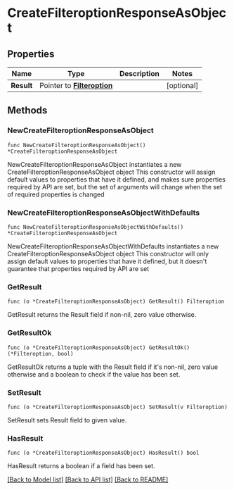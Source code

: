 # CreateFilteroptionResponseAsObject

## Properties

Name | Type | Description | Notes
------------ | ------------- | ------------- | -------------
**Result** | Pointer to [**Filteroption**](Filteroption.md) |  | [optional] 

## Methods

### NewCreateFilteroptionResponseAsObject

`func NewCreateFilteroptionResponseAsObject() *CreateFilteroptionResponseAsObject`

NewCreateFilteroptionResponseAsObject instantiates a new CreateFilteroptionResponseAsObject object
This constructor will assign default values to properties that have it defined,
and makes sure properties required by API are set, but the set of arguments
will change when the set of required properties is changed

### NewCreateFilteroptionResponseAsObjectWithDefaults

`func NewCreateFilteroptionResponseAsObjectWithDefaults() *CreateFilteroptionResponseAsObject`

NewCreateFilteroptionResponseAsObjectWithDefaults instantiates a new CreateFilteroptionResponseAsObject object
This constructor will only assign default values to properties that have it defined,
but it doesn't guarantee that properties required by API are set

### GetResult

`func (o *CreateFilteroptionResponseAsObject) GetResult() Filteroption`

GetResult returns the Result field if non-nil, zero value otherwise.

### GetResultOk

`func (o *CreateFilteroptionResponseAsObject) GetResultOk() (*Filteroption, bool)`

GetResultOk returns a tuple with the Result field if it's non-nil, zero value otherwise
and a boolean to check if the value has been set.

### SetResult

`func (o *CreateFilteroptionResponseAsObject) SetResult(v Filteroption)`

SetResult sets Result field to given value.

### HasResult

`func (o *CreateFilteroptionResponseAsObject) HasResult() bool`

HasResult returns a boolean if a field has been set.


[[Back to Model list]](../README.md#documentation-for-models) [[Back to API list]](../README.md#documentation-for-api-endpoints) [[Back to README]](../README.md)


